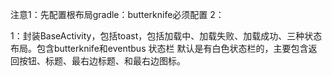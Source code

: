 注意1：先配置根布局gradle：butterknife必须配置
   2：

1：封装BaseActivity，包括toast，包括加载中、加载失败、加载成功、三种状态布局。包含butterknife和eventbus
    状态栏 默认是有白色状态栏的，主要包含返回按钮、标题、最右边标题、和最右边图标。
    